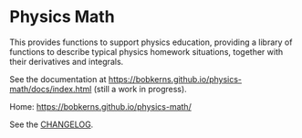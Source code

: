 # Physics Math

This provides functions to support physics education, providing a library of functions to describe typical physics homework situations, together with their derivatives and integrals.

See the documentation at https://bobkerns.github.io/physics-math/docs/index.html (still a work in progress).

Home: https://bobkerns.github.io/physics-math/

See the [CHANGELOG](./CHANGELOG.md).
